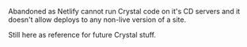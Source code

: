 Abandoned as Netlify cannot run Crystal code on it's CD servers and it doesn't allow deploys to any non-live version of a site.

Still here as reference for future Crystal stuff.
